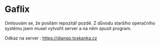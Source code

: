 # Gaflix

Omlouvám se, že posílám repozitář pozdě. Z důvodu staršího operačního systému jsem musel vytvořit server a na něm spusit program.

Odkaz na server : <https://django.toskanka.cz>
